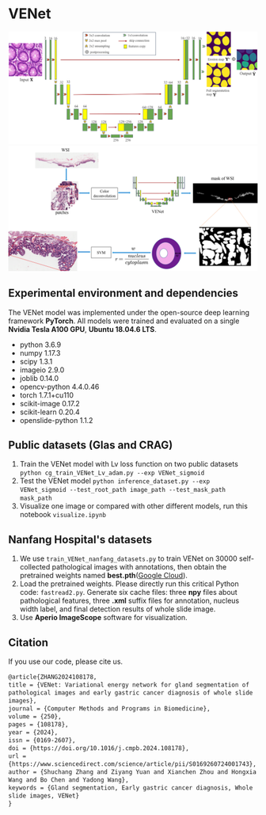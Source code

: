 # VENet
![VENet](https://github.com/zsc15/VENet/blob/main/figures/VENet.jpg)
![Early Gastric Cancer Diagnosis](https://github.com/zsc15/VENet/blob/main/figures/VENet_SVM_DL2.png)
## Experimental environment and dependencies
The VENet model was implemented under the open-source deep learning framework **PyTorch**. All models were trained and evaluated on a single **Nvidia Tesla A100 GPU**, **Ubuntu 18.04.6 LTS**.
- python 3.6.9
- numpy                     1.17.3
- scipy                     1.3.1
- imageio                   2.9.0
- joblib                    0.14.0
- opencv-python             4.4.0.46
- torch                     1.7.1+cu110
- scikit-image              0.17.2
- scikit-learn              0.20.4
- openslide-python          1.1.2
## Public datasets (Glas and CRAG)
1. Train the VENet model with Lv loss function on two public datasets
`python cg_train_VENet_Lv_adam.py --exp VENet_sigmoid`
2. Test the VENet  model
`python inference_dataset.py --exp VENet_sigmoid --test_root_path image_path --test_mask_path mask_path`
3. Visualize one image or compared with other different models, run this notebook `visualize.ipynb`
## Nanfang Hospital's datasets
1. We use `train_VENet_nanfang_datasets.py` to train VENet on 30000 self-collected pathological images with annotations, then obtain the pretrained weights named **best.pth**([Google Cloud](https://drive.google.com/file/d/178SvJQb6BiV8_x6FrD6qHi66_16xI0pA/view?usp=share_link)).
2. Load the pretrained weights. Please directly run this critical Python code: `fastread2.py`. Generate six cache files: three **npy** files about pathological features, three **.xml**  suffix files for annotation, nucleus width label, and final detection results of whole slide image.
3. Use **Aperio ImageScope** software for visualization.
## Citation
If you use our code, please cite us.
```
@article{ZHANG2024108178,
title = {VENet: Variational energy network for gland segmentation of pathological images and early gastric cancer diagnosis of whole slide images},
journal = {Computer Methods and Programs in Biomedicine},
volume = {250},
pages = {108178},
year = {2024},
issn = {0169-2607},
doi = {https://doi.org/10.1016/j.cmpb.2024.108178},
url = {https://www.sciencedirect.com/science/article/pii/S0169260724001743},
author = {Shuchang Zhang and Ziyang Yuan and Xianchen Zhou and Hongxia Wang and Bo Chen and Yadong Wang},
keywords = {Gland segmentation, Early gastric cancer diagnosis, Whole slide images, VENet}
}

```
